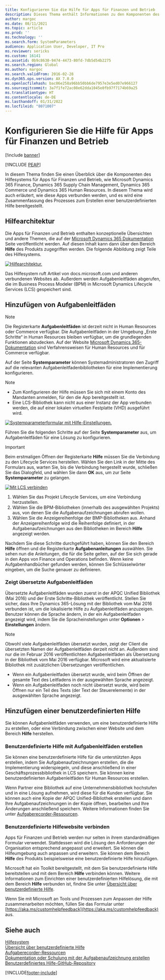 ```yaml
---
title: Konfigurieren Sie die Hilfe für Apps für Finanzen und Betrieb
description: Dieses Thema enthält Informationen zu den Komponenten des Hilfesystems für einige Microsoft Dynamics 365-Apps.
author: margoc
ms.date: 08/11/2021
ms.topic: article
ms.prod: ''
ms.technology: ''
ms.search.form: SystemParameters
audience: Application User, Developer, IT Pro
ms.reviewer: sericks
ms.custom: 16141
ms.assetid: 0b9c8630-9474-4473-80fd-7db5d54b2275
ms.search.region: Global
ms.author: margoc
ms.search.validFrom: 2016-02-28
ms.dyn365.ops.version: AX 7.0.0
ms.openlocfilehash: bac06e258a96bb50bb6de7957e3e5ed07e966127
ms.sourcegitcommit: 3a7f1fe72ac08e62dda1045e0fb97f7174b69a25
ms.translationtype: HT
ms.contentlocale: de-DE
ms.lasthandoff: 01/31/2022
ms.locfileid: "8071007"
---
```

# <a name="configure-the-help-experience-for-finance-and-operations-apps"></a>Konfigurieren Sie die Hilfe für Apps für Finanzen und Betrieb

[!include [banner](../includes/banner.md)]


[!INCLUDE [PEAP](../../../includes/peap-1.md)]

In diesem Thema finden Sie einen Überblick über die Komponenten des Hilfesystems für Apps für Finanzen und Betrieb, wie Microsoft Dynamics 365 Finance, Dynamics 365 Supply Chain Management, Dynamics 365 Commerce und Dynamics 365 Human Resources. In diesem Thema wird auch erläutert, wie diese Apps verbunden werden, und es wird eine Zusammenfassung des Prozesses zum Erstellen einer benutzerdefinierten Hilfe bereitgestellt.

## <a name="help-architecture"></a>Hilfearchitektur

Die Apps für Finanzen und Betrieb enthalten konzeptionelle Übersichten und andere Themen, die auf der [Microsoft Dynamics 365 Dokumentation](/dynamics365/) Seite veröffentlicht werden. Auf diesen Inhalt kann dann über den Bereich **Hilfe** des Produkts zugegriffen werden. Die folgende Abbildung zeigt Teile des Hilfesystems.

[![Hilfearchitektur.](./media/help-architecture.png)](./media/help-architecture.png)

Das Hilfesystem ruft Artikel von docs.microsoft.com und anderen verbundenen Websites ab. Außerdem werden Aufgabenleitfäden abgerufen, die im Business Process Modeler (BPM) in Microsoft Dynamics Lifecycle Services (LCS) gespeichert sind.

## <a name="adding-task-guides"></a>Hinzufügen von Aufgabenleitfäden

> [!NOTE]
> Die Registerkarte **Aufgabenleitfäden** ist derzeit nicht in Human Resources oder Commerce verfügbar. <!--We are currently working to enable this functionality in a future release.--> Die Aufgabenleitfäden in der Umgebung „Erste Schritte“ in Human Resources bleiben verfügbar, um die grundlegenden Funktionen abzudecken. Auf der Website [Microsoft Dynamics 365-Dokumentation](/dynamics365/) sind Verfahrensweisen für Human Resources und für Commerce verfügbar.

Auf der Seite **Systemparameter** können Systemadministratoren den Zugriff auf die relevanten Aufgabenleitfadenbibliotheken für eine Implementierung konfigurieren.

> [!NOTE]
> - Zum Konfigurieren der Hilfe müssen Sie sich mit einem Konto des Mandanten anmelden, für den die App bereitgestellt ist.
> - Eine LCS-Bibliothek kann nicht aus einer Instanz der App verbunden werden, die auf einer lokalen virtuellen Festplatte (VHD) ausgeführt wird.

[![Systemparameterformular mit Hilfe-Einstellungen.](./media/system-parameters_ops-1024x437.png)](./media/system-parameters_ops.png)

Führen Sie die folgenden Schritte auf der Seite **Systemparameter** aus, um Aufgabenleitfäden für eine Lösung zu konfigurieren.

> [!IMPORTANT]
> Beim erstmaligen Öffnen der Registerkarte **Hilfe** müssen Sie die Verbindung zu den Lifecycle Services herstellen. Wählen Sie den Link in der Mitte des Formulars aus, warten Sie, bis die Verbindung hergestellt wurde, schließen Sie das Dialogfeld, und wählen Sie dann **OK** aus, um zur Seite **Systemparameter** zu gelangen.
>
> [![Mit LCS verbinden](./media/connect-to-lcs-crop-1024x365.png "Mit LCS verbinden.")](./media/connect-to-lcs-crop.png)

1. Wählen Sie das Projekt Lifecycle Services, um eine Verbindung herzustellen.
2. Wählen Sie die BPM-Bibliotheken (innerhalb des ausgewählten Projekts) aus, von denen Sie die Aufgabenaufzeichnungen abrufen wollen.
3. Wählen Sie die Anzeigereihenfolge der BMP-Bibliotheken aus. Anhand der Anzeigereihenfolge wird die Reihenfolge definiert, in der Aufgabenaufzeichnungen aus den Bibliotheken im Bereich **Hilfe** angezeigt werden.

Nachdem Sie diese Schritte durchgeführt haben, können Sie den Bereich **Hilfe** öffnen und die Registerkarte **Aufgabenanleitungen** auswählen. Sie sehen nun die Anleitungen, die für die Seite gelten, auf der Sie sich gerade in den Apps von Finance und Operations befinden. Wenn keine Aufgabenhandbücher gefunden werden, können Sie Schlüsselwörter eingeben, um die Suche genauer zu definieren.

### <a name="showing-translated-task-guides"></a>Zeigt übersetzte Aufgabenleitfäden

Übersetzte Aufgabenleitfäden wurden zuerst in der APQC Unified Bibliothek (Mai 2016) und der Erste Schritte-Bibliothek veröffentlicht. Stellen Sie sicher, dass Ihre Dynamics 365-Lösung mit der Bibliothek vom Mai 2016 verbunden ist, um die lokalisierte Hilfe zu Aufgabenleitfäden anzuzeigen. Benutzer können die Sprache ändern, in der ein Aufgabenleitfaden angezeigt wird, indem Sie die Spracheinstellungen unter **Optionen** &gt; **Einstellungen** ändern.

> [!NOTE]
> Obwohl viele Aufgabenleitfäden übersetzt wurden, zeigt der Client die übersetzten Namen der Aufgabenleitfäden derzeit nicht an. Außerdem sind nur die im Februar 2016 veröffentlichten Aufgabenleitfäden als Übersetzung in der Bibliothek vom Mai 2016 verfügbar. Microsoft wird eine aktualisierte Bibliothek mit zusätzlichen Übersetzungen veröffentlichen.
>
> - Wenn ein Aufgabenleitfaden übersetzt wurde, wird beim Öffnen der gesamte Text des Leitfadens in der ausgewählten Sprache angezeigt.
> - Wenn ein Aufgabenleitfaden noch nicht übersetzt wurde, wird beim Öffnen nur ein Teil des Texts (der Text der Steuerelemente) in der ausgewählten Sprache angezeigt.

## <a name="adding-custom-help"></a>Hinzufügen einer benutzerdefinierten Hilfe

Sie können Aufgabenleitfäden verwenden, um eine benutzerdefinierte Hilfe zu erstellen, oder eine Verbindung zwischen einer Website und dem Bereich **Hilfe** herstellen.

### <a name="create-custom-help-by-using-task-guides"></a>Benutzerdefinierte Hilfe mit Aufgabenleitfäden erstellen

Sie können eine benutzerdefinierte Hilfe für die unterstützten Apps erstellen, indem Sie Aufgabenaufzeichnungen erstellen, die die Implementierung widerspiegeln, und diese anschließend in einer Geschäftsprozessbibliothek in LCS speichern. Sie können keine benutzerdefinierten Aufgabenleitfäden für Human Resources erstellen.

Wenn Partner eine Bibliothek auf eine Unternehmensbibliothek hochstufen und in eine Lösung aufnehmen, wird diese für die Kunden verfügbar. Sie können auch eine Kopie der APQC Unified-Bibliothek erstellen und dann Ihre Aufgabenaufzeichnungen in der Kopie öffnen, bearbeiten und Ihre Änderungen anschließend speichern. Weitere Informationen finden Sie unter [Aufgaberecorder-Ressourcen](../../dev-itpro/user-interface/task-recorder.md).

### <a name="connect-a-custom-help-site"></a>Benutzerdefinierte Hilfewebsite verbinden

Apps für Finanzen und Betrieb werden nur selten in ihrem standardmäßigen Formular verwendet. Stattdessen wird die Lösung den Anforderungen der Organisation entsprechend angepasst und erweitert. Sie können die Hilfeumgebung auch anpassen und erweitern. Sie können dem Bereich **Hilfe** des Produkts beispielsweise eine benutzerdefinierte Hilfe hinzufügen.

Microsoft hat ein Toolkit bereitgestellt, mit dem Sie benutzerdefinierte Hilfe bereitstellen und mit dem Bereich **Hilfe** verbinden können. Weitere Informationen zum Einrichten einer benutzerdefinierten Hilfelösung, die mit dem Bereich **Hilfe** verbunden ist, findne Sie unter [Übersicht über benutzerdefinierte Hilfe](../../dev-itpro/help/custom-help-overview.md).

Wenn Sie mit Microsoft an Tools und Prozessen zum Anpassen der Hilfe zusammenarbeiten möchten, füllen Sie das Formular unter [https://aka.ms/customhelpfeedback](https://aka.ms/customhelpfeedback) aus.

## <a name="see-also"></a>Siehe auch

[Hilfesystem](help-overview.md)  
[Übersicht über benutzerdefinierte Hilfe](../../dev-itpro/help/custom-help-overview.md)  
[Aufgaberecorder-Ressourcen](../../dev-itpro/user-interface/task-recorder.md)  
[Dokumentation oder Schulung mit der Aufgabenaufzeichnung erstellen](../../dev-itpro/user-interface/task-recorder-training-docs.md)  
[Benutzerdefiniertes Hilfe-GitHub-Repository](https://github.com/microsoft/dynamics356f-o-custom-help)  


[!INCLUDE[footer-include](../../../includes/footer-banner.md)]
